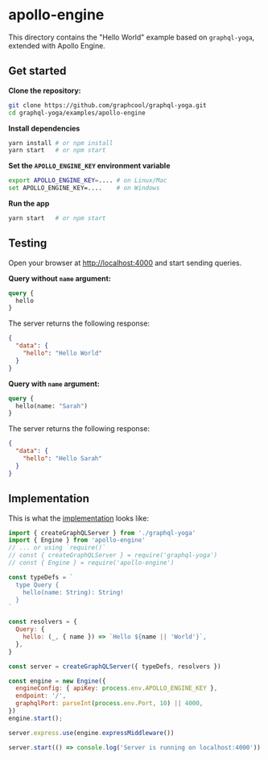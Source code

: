 # apollo-engine

This directory contains the "Hello World" example based on `graphql-yoga`, extended with Apollo Engine. 

## Get started

**Clone the repository:**

```sh
git clone https://github.com/graphcool/graphql-yoga.git
cd graphql-yoga/examples/apollo-engine
```

**Install dependencies**

```sh
yarn install # or npm install
yarn start   # or npm start
```

**Set the `APOLLO_ENGINE_KEY` environment variable**

```sh
export APOLLO_ENGINE_KEY=.... # on Linux/Mac
set APOLLO_ENGINE_KEY=....    # on Windows
```

**Run the app**

```sh
yarn start   # or npm start
```

## Testing

Open your browser at [http://localhost:4000](http://localhost:4000) and start sending queries.

**Query without `name` argument:**

```graphql
query {
  hello
}
```

The server returns the following response:

```json
{
  "data": {
    "hello": "Hello World"
  }
}
```

**Query with `name` argument:**

```graphql
query {
  hello(name: "Sarah")
}
```

The server returns the following response:

```json
{
  "data": {
    "hello": "Hello Sarah"
  }
}
```

## Implementation

This is what the [implementation](./index.js) looks like:

```js
import { createGraphQLServer } from './graphql-yoga'
import { Engine } from 'apollo-engine'
// ... or using `require()`
// const { createGraphQLServer } = require('graphql-yoga')
// const { Engine } = require('apollo-engine')

const typeDefs = `
  type Query {
    hello(name: String): String!
  }
`

const resolvers = {
  Query: {
    hello: (_, { name }) => `Hello ${name || 'World'}`,
  },
}

const server = createGraphQLServer({ typeDefs, resolvers })

const engine = new Engine({
  engineConfig: { apiKey: process.env.APOLLO_ENGINE_KEY },
  endpoint: '/',
  graphqlPort: parseInt(process.env.Port, 10) || 4000,
})
engine.start();

server.express.use(engine.expressMiddleware())

server.start(() => console.log('Server is running on localhost:4000'))
```
